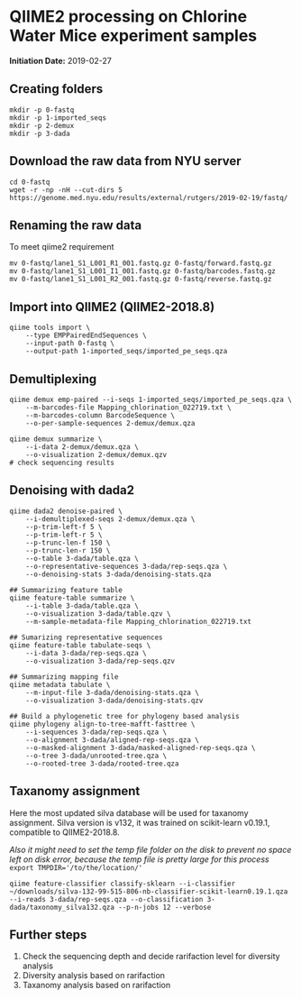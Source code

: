 # QIIME2 processing on Chlorine Water Mice experiment samples
**Initiation Date:** 2019-02-27

## Creating folders
```
mkdir -p 0-fastq
mkdir -p 1-imported_seqs
mkdir -p 2-demux
mkdir -p 3-dada

```

## Download the raw data from NYU server
```
cd 0-fastq
wget -r -np -nH --cut-dirs 5 https://genome.med.nyu.edu/results/external/rutgers/2019-02-19/fastq/
```

## Renaming the raw data
To meet qiime2 requirement
```
mv 0-fastq/lane1_S1_L001_R1_001.fastq.gz 0-fastq/forward.fastq.gz
mv 0-fastq/lane1_S1_L001_I1_001.fastq.gz 0-fastq/barcodes.fastq.gz
mv 0-fastq/lane1_S1_L001_R2_001.fastq.gz 0-fastq/reverse.fastq.gz
```

## Import into QIIME2 (QIIME2-2018.8)
```
qiime tools import \
    --type EMPPairedEndSequences \
    --input-path 0-fastq \
    --output-path 1-imported_seqs/imported_pe_seqs.qza
```

## Demultiplexing
```
qiime demux emp-paired --i-seqs 1-imported_seqs/imported_pe_seqs.qza \
    --m-barcodes-file Mapping_chlorination_022719.txt \
    --m-barcodes-column BarcodeSequence \
    --o-per-sample-sequences 2-demux/demux.qza

qiime demux summarize \
    --i-data 2-demux/demux.qza \
    --o-visualization 2-demux/demux.qzv
# check sequencing results
```

## Denoising with dada2
```
qiime dada2 denoise-paired \
    --i-demultiplexed-seqs 2-demux/demux.qza \
    --p-trim-left-f 5 \
    --p-trim-left-r 5 \
    --p-trunc-len-f 150 \
    --p-trunc-len-r 150 \
    --o-table 3-dada/table.qza \
    --o-representative-sequences 3-dada/rep-seqs.qza \
    --o-denoising-stats 3-dada/denoising-stats.qza

## Summarizing feature table
qiime feature-table summarize \
    --i-table 3-dada/table.qza \
    --o-visualization 3-dada/table.qzv \
    --m-sample-metadata-file Mapping_chlorination_022719.txt

## Sumarizing representative sequences
qiime feature-table tabulate-seqs \
    --i-data 3-dada/rep-seqs.qza \
    --o-visualization 3-dada/rep-seqs.qzv

## Summarizing mapping file
qiime metadata tabulate \
	--m-input-file 3-dada/denoising-stats.qza \
	--o-visualization 3-dada/denoising-stats.qzv

## Build a phylogenetic tree for phylogeny based analysis
qiime phylogeny align-to-tree-mafft-fasttree \
    --i-sequences 3-dada/rep-seqs.qza \
    --o-alignment 3-dada/aligned-rep-seqs.qza \
    --o-masked-alignment 3-dada/masked-aligned-rep-seqs.qza \
    --o-tree 3-dada/unrooted-tree.qza \
    --o-rooted-tree 3-dada/rooted-tree.qza
```

## Taxanomy assignment

Here the most updated silva database will be used for taxanomy assignment. Silva version is v132, it was trained on scikit-learn v0.19.1, compatible to QIIME2-2018.8.

*Also it might need to set the temp file folder on the disk to prevent no space left on disk error, because the temp file is pretty large for this process* `export TMPDIR='/to/the/location/'`

```
qiime feature-classifier classify-sklearn --i-classifier ~/downloads/silva-132-99-515-806-nb-classifier-scikit-learn0.19.1.qza --i-reads 3-dada/rep-seqs.qza --o-classification 3-dada/taxonomy_silva132.qza --p-n-jobs 12 --verbose
```

## Further steps
1. Check the sequencing depth and decide rarifaction level for diversity analysis
2. Diversity analysis based on rarifaction
3. Taxanomy analysis based on rarifaction
